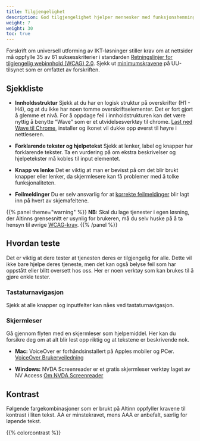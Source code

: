 ```yaml
---
title: Tilgjengelighet
description: God tilgjengelighet hjelper mennesker med funksjonshemninger å oppfatte innholdet vårt på en meningsfull måte. Ved å bruke Altinn 3 får du mye på kjøpet, men noen ting må du fortsatt huske på selv. 
weight: 7
weight: 30
toc: true
---
```


Forskrift om universell utforming av IKT-løsninger stiller krav om at nettsider må oppfylle 35 av 61 suksesskriterier 
i standarden [Retningslinjer for tilgjengelig webinnhold (WCAG) 2.0](https://www.w3.org/Translations/WCAG20-no/). Sjekk 
ut [minimumskravene](https://www.uutilsynet.no/wcag-standarden/wcag-20-standarden/86) på UU-tilsynet som er omfattet 
av forskriften.
## Sjekkliste

- **Innholdsstruktur** Sjekk at du har en logisk struktur på overskrifter (H1 - H4), og at du ikke har noen tomme 
overskriftselementer. Det er fort gjort å glemme et nivå. For å oppdage feil i innholdstrukturen kan det være nyttig å 
benytte “Wave” som er et utvidelsesverktøy til chrome. [Last ned Wave til Chrome], installer og ikonet vil dukke opp 
øverst til høyre i nettleseren.

[Last ned Wave til Chrome]: https://chrome.google.com/webstore/detail/wave-evaluation-tool/jbbplnpkjmmeebjpijfedlgcdilocofh

- **Forklarende tekster og hjelpetekst** Sjekk at lenker, label og knapper har forklarende tekster. Ta en vurdering på 
om ekstra beskrivelser og hjelpetekster må kobles til input elementet.

- **Knapp vs lenke** Det er viktig at man er bevisst på om det blir brukt knapper eller lenker, da skjermlesere kan 
få problemer med å tolke funksjonaliteten. 

- **Feilmeldinger** Du er selv ansvarlig for at 
[korrekte feilmeldinger](../components/#feilmeldinger) 
blir lagt inn på hvert av skjemafeltene. 


{{% panel theme="warning" %}}
**NB:** Skal du lage tjenester i egen løsning, der Altinns grensesnitt er usynlig for brukeren, må du selv huske på å 
ta hensyn til øvrige [WCAG-krav](https://www.uutilsynet.no/wcag-standarden/nettsteder/711). 
{{% /panel %}}

## Hvordan teste
Det er viktig at dere tester at tjenesten deres er tilgjengelig for alle. Dette vil ikke bare hjelpe deres tjeneste, 
men det kan også belyse feil som har oppstått eller blitt oversett hos oss. Her er noen verktøy som kan brukes til 
å gjøre enkle tester.
### Tastaturnavigasjon
Sjekk at alle knapper og inputfelter kan nåes ved tastaturnavigasjon.

### Skjermleser
Gå gjennom flyten med en skjermleser som hjelpemiddel. Her kan du forsikre deg om at alt blir lest opp riktig og at 
tekstene er beskrivende nok. 

- **Mac:** VoiceOver er forhåndsinstallert på Apples mobiler og PCer. 
[VoiceOver Brukerveiledning](https://support.apple.com/no-no/guide/voiceover/welcome/mac)

- **Windows:** NVDA Screenreader er et gratis skjermleser verktøy laget av NV Access 
[Om NVDA Screenreader](https://www.nvaccess.org/about-nvda/)

## Kontrast

Følgende fargekombinasjoner som er brukt på Altinn oppfyller kravene til kontrast i liten tekst. AA er minstekravet, 
mens AAA er anbefalt, særlig for løpende tekst.

{{% colorcontrast %}}
